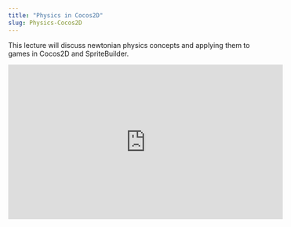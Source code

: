 ```yaml
---
title: "Physics in Cocos2D"
slug: Physics-Cocos2D
---
```


This lecture will discuss newtonian physics concepts and applying them to games in Cocos2D and SpriteBuilder.

<iframe width="560" height="315" src="https://www.youtube.com/watch?v=yVleeupFCoM" frameborder="0" allowfullscreen></iframe>